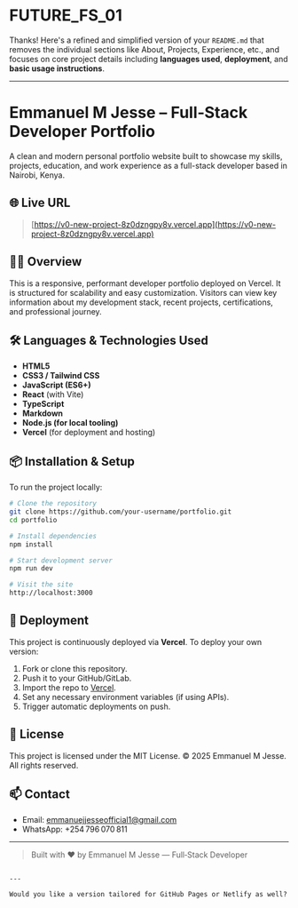 # FUTURE_FS_01

Thanks! Here's a refined and simplified version of your `README.md` that removes the individual sections like About, Projects, Experience, etc., and focuses on core project details including **languages used**, **deployment**, and **basic usage instructions**.

---

# Emmanuel M Jesse – Full‑Stack Developer Portfolio

A clean and modern personal portfolio website built to showcase my skills, projects, education, and work experience as a full-stack developer based in Nairobi, Kenya.

## 🌐 Live URL

> [https://v0-new-project-8z0dzngpy8v.vercel.app](https://v0-new-project-8z0dzngpy8v.vercel.app)

## 🧑‍💻 Overview

This is a responsive, performant developer portfolio deployed on Vercel. It is structured for scalability and easy customization. Visitors can view key information about my development stack, recent projects, certifications, and professional journey.

## 🛠 Languages & Technologies Used

- **HTML5**
- **CSS3 / Tailwind CSS**
- **JavaScript (ES6+)**
- **React** (with Vite)
- **TypeScript**
- **Markdown**
- **Node.js (for local tooling)**
- **Vercel** (for deployment and hosting)

## 📦 Installation & Setup

To run the project locally:

```bash
# Clone the repository
git clone https://github.com/your-username/portfolio.git
cd portfolio

# Install dependencies
npm install

# Start development server
npm run dev

# Visit the site
http://localhost:3000
````

## 🚀 Deployment

This project is continuously deployed via **Vercel**. To deploy your own version:

1. Fork or clone this repository.
2. Push it to your GitHub/GitLab.
3. Import the repo to [Vercel](https://vercel.com/import).
4. Set any necessary environment variables (if using APIs).
5. Trigger automatic deployments on push.

## 🧾 License

This project is licensed under the MIT License.
© 2025 Emmanuel M Jesse. All rights reserved.

## 📫 Contact

* Email: [emmanuejjesseofficial1@gmail.com](mailto:emmanuejjesseofficial1@gmail.com)
* WhatsApp: +254 796 070 811

---

> Built with ❤️ by Emmanuel M Jesse — Full‑Stack Developer

```

---

Would you like a version tailored for GitHub Pages or Netlify as well?
```
